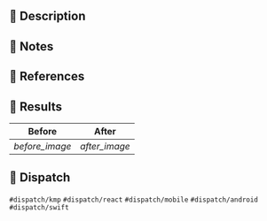 ## 📖 Description

<!-- What does this pull request bring to this project? Why do we need it? -->

## 📝 Notes

<!-- Any additional notes that might be helpful for reviewers? -->

## 📓 References

<!-- Does this pull request fix any reported issue (eg. `Fixes #34`) in this repository? -->

## 🎉 Results

| Before         | After         |
| -------------- | ------------- |
| _before_image_ | _after_image_ |

## 🦀 Dispatch

`#dispatch/kmp`
`#dispatch/react`
`#dispatch/mobile`
`#dispatch/android`
`#dispatch/swift`
